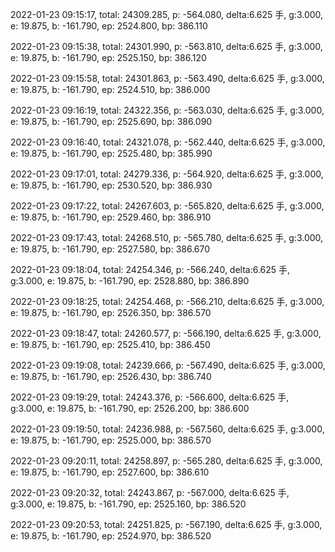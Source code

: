2022-01-23 09:15:17, total: 24309.285, p: -564.080, delta:6.625 手, g:3.000, e: 19.875, b: -161.790, ep: 2524.800, bp: 386.110

2022-01-23 09:15:38, total: 24301.990, p: -563.810, delta:6.625 手, g:3.000, e: 19.875, b: -161.790, ep: 2525.150, bp: 386.120

2022-01-23 09:15:58, total: 24301.863, p: -563.490, delta:6.625 手, g:3.000, e: 19.875, b: -161.790, ep: 2524.510, bp: 386.000

2022-01-23 09:16:19, total: 24322.356, p: -563.030, delta:6.625 手, g:3.000, e: 19.875, b: -161.790, ep: 2525.690, bp: 386.090

2022-01-23 09:16:40, total: 24321.078, p: -562.440, delta:6.625 手, g:3.000, e: 19.875, b: -161.790, ep: 2525.480, bp: 385.990

2022-01-23 09:17:01, total: 24279.336, p: -564.920, delta:6.625 手, g:3.000, e: 19.875, b: -161.790, ep: 2530.520, bp: 386.930

2022-01-23 09:17:22, total: 24267.603, p: -565.820, delta:6.625 手, g:3.000, e: 19.875, b: -161.790, ep: 2529.460, bp: 386.910

2022-01-23 09:17:43, total: 24268.510, p: -565.780, delta:6.625 手, g:3.000, e: 19.875, b: -161.790, ep: 2527.580, bp: 386.670

2022-01-23 09:18:04, total: 24254.346, p: -566.240, delta:6.625 手, g:3.000, e: 19.875, b: -161.790, ep: 2528.880, bp: 386.890

2022-01-23 09:18:25, total: 24254.468, p: -566.210, delta:6.625 手, g:3.000, e: 19.875, b: -161.790, ep: 2526.350, bp: 386.570

2022-01-23 09:18:47, total: 24260.577, p: -566.190, delta:6.625 手, g:3.000, e: 19.875, b: -161.790, ep: 2525.410, bp: 386.450

2022-01-23 09:19:08, total: 24239.666, p: -567.490, delta:6.625 手, g:3.000, e: 19.875, b: -161.790, ep: 2526.430, bp: 386.740

2022-01-23 09:19:29, total: 24243.376, p: -566.600, delta:6.625 手, g:3.000, e: 19.875, b: -161.790, ep: 2526.200, bp: 386.600

2022-01-23 09:19:50, total: 24236.988, p: -567.560, delta:6.625 手, g:3.000, e: 19.875, b: -161.790, ep: 2525.000, bp: 386.570

2022-01-23 09:20:11, total: 24258.897, p: -565.280, delta:6.625 手, g:3.000, e: 19.875, b: -161.790, ep: 2527.600, bp: 386.610

2022-01-23 09:20:32, total: 24243.867, p: -567.000, delta:6.625 手, g:3.000, e: 19.875, b: -161.790, ep: 2525.160, bp: 386.520

2022-01-23 09:20:53, total: 24251.825, p: -567.190, delta:6.625 手, g:3.000, e: 19.875, b: -161.790, ep: 2524.970, bp: 386.520